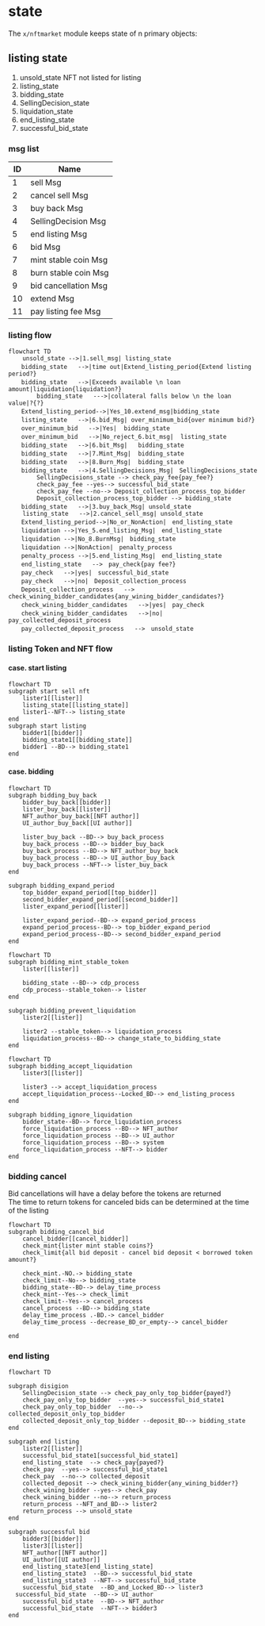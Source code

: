 # state

The `x/nftmarket` module keeps state of n primary objects:

## listing state

1. unsold_state
   NFT not listed for listing
1. listing_state
1. bidding_state
1. SellingDecision_state
1. liquidation_state
1. end_listing_state
1. successful_bid_state

### msg list

| ID  | Name                 |
| --- | -------------------- |
| 1   | sell Msg             |
| 2   | cancel sell Msg      |
| 3   | buy back Msg         |
| 4   | SellingDecision Msg  |
| 5   | end listing Msg      |
| 6   | bid Msg              |
| 7   | mint stable coin Msg |
| 8   | burn stable coin Msg |
| 9   | bid cancellation Msg |
| 10  | extend Msg           |
| 11  | pay listing fee Msg  |

### listing flow

```mermaid
flowchart TD
    unsold_state -->|1.sell_msg| listing_state
　  bidding_state   -->|time out|Extend_listing_period{Extend listing period?}
　  bidding_state   -->|Exceeds available \n loan amount|liquidation{liquidation?}
		bidding_state   --->|collateral falls below \n the loan value|?{?}
　  Extend_listing_period-->|Yes_10.extend_msg|bidding_state
　  listing_state   -->|6.bid_Msg| over_minimum_bid{over minimum bid?}
　  over_minimum_bid   -->|Yes|	bidding_state
　  over_minimum_bid   -->|No_reject_6.bit_msg|	listing_state
　  bidding_state   -->|6.bit_Msg|	bidding_state
　  bidding_state   -->|7.Mint_Msg|	bidding_state
　  bidding_state   -->|8.Burn_Msg|	bidding_state
　  bidding_state   -->|4.SellingDecisions_Msg|　SellingDecisions_state
		SellingDecisions_state --> check_pay_fee{pay_fee?}
		check_pay_fee --yes--> successful_bid_state
		check_pay_fee --no--> Deposit_collection_process_top_bidder
		Deposit_collection_process_top_bidder --> bidding_state
　  bidding_state   -->|3.buy_back_Msg| unsold_state
    listing_state   -->|2.cancel_sell_msg| unsold_state
　  Extend_listing_period-->|No_or_NonAction|　end_listing_state
　  liquidation -->|Yes_5.end_listing_Msg|　end_listing_state
　  liquidation -->|No_8.BurnMsg|　bidding_state
　  liquidation -->|NonAction|　penalty_process
　  penalty_process -->|5.end_listing_Msg|　end_listing_state
　  end_listing_state   -->　pay_check{pay fee?}
　  pay_check   -->|yes|　successful_bid_state
　  pay_check   -->|no|　Deposit_collection_process
　  Deposit_collection_process   -->　check_wining_bidder_candidates{any_wining_bidder_candidates?}
　  check_wining_bidder_candidates   -->|yes|　pay_check
　  check_wining_bidder_candidates   -->|no|　pay_collected_deposit_process
　  pay_collected_deposit_process   -->　unsold_state
```

### listing Token and NFT flow

#### case. start listing

```mermaid
flowchart TD
subgraph start sell nft
	lister1[[lister]]
	listing_state[[listing_state]]
	lister1--NFT--> listing_state
end
subgraph start listing
	bidder1[[bidder]]
	bidding_state1[[bidding_state]]
	bidder1 --BD--> bidding_state1
end
```

#### case. bidding

```mermaid
flowchart TD
subgraph bidding_buy_back
	bidder_buy_back[[bidder]]
	lister_buy_back[[lister]]
	NFT_author_buy_back[[NFT author]]
	UI_author_buy_back[[UI author]]

	lister_buy_back --BD--> buy_back_process
	buy_back_process --BD--> bidder_buy_back
	buy_back_process --BD--> NFT_author_buy_back
	buy_back_process --BD--> UI_author_buy_back
	buy_back_process --NFT--> lister_buy_back
end

subgraph bidding_expand_period
	top_bidder_expand_period[[top_bidder]]
	second_bidder_expand_period[[second_bidder]]
	lister_expand_period[[lister]]

	lister_expand_period--BD--> expand_period_process
	expand_period_process--BD--> top_bidder_expand_period
	expand_period_process--BD--> second_bidder_expand_period
end
```

```mermaid
flowchart TD
subgraph bidding_mint_stable_token
	lister[[lister]]

	bidding_state --BD--> cdp_process
	cdp_process--stable_token--> lister
end

subgraph bidding_prevent_liquidation
	lister2[[lister]]

	lister2 --stable_token--> liquidation_process
	liquidation_process--BD--> change_state_to_bidding_state
end
```

```mermaid
flowchart TD
subgraph bidding_accept_liquidation
	lister3[[lister]]

	lister3 --> accept_liquidation_process
	accept_liquidation_process--Locked_BD--> end_listing_process
end

subgraph bidding_ignore_liquidation
	bidder_state--BD--> force_liquidation_process
	force_liquidation_process --BD--> NFT_author
	force_liquidation_process --BD--> UI_author
	force_liquidation_process --BD--> system
	force_liquidation_process --NFT--> bidder
end
```

### bidding cancel

Bid cancellations will have a delay before the tokens are returned  
The time to return tokens for canceled bids can be determined at the time of the listing

```mermaid
flowchart TD
subgraph bidding_cancel_bid
	cancel_bidder[[cancel_bidder]]
	check_mint{lister mint stable coins?}
	check_limit{all bid deposit - cancel bid deposit < borrowed token amount?}

	check_mint.-NO.-> bidding_state
	check_limit--No--> bidding_state
	bidding_state--BD--> delay_time_process
	check_mint--Yes--> check_limit
	check_limit--Yes--> cancel_process
	cancel_process --BD--> bidding_state
	delay_time_process .-BD.-> cancel_bidder
	delay_time_process --decrease_BD_or_empty--> cancel_bidder

end
```

### end listing

```mermaid
flowchart TD

subgraph disigion
	SellingDecision_state --> check_pay_only_top_bidder{payed?}
	check_pay_only_top_bidder  --yes--> successful_bid_state1
	check_pay_only_top_bidder  --no--> collected_deposit_only_top_bidder
	collected_deposit_only_top_bidder --deposit_BD--> bidding_state
end

subgraph end listing
	lister2[[lister]]
	successful_bid_state1[successful_bid_state1]
	end_listing_state  --> check_pay{payed?}
	check_pay  --yes--> successful_bid_state1
	check_pay  --no--> collected_deposit
	collected_deposit --> check_wining_bidder{any_wining_bidder?}
	check_wining_bidder --yes--> check_pay
	check_wining_bidder --no--> return_process
	return_process --NFT_and_BD--> lister2
	return_process --> unsold_state
end

subgraph successful bid
	bidder3[[bidder]]
	lister3[[lister]]
	NFT_author[[NFT author]]
	UI_author[[UI author]]
	end_listing_state3[end_listing_state]
	end_listing_state3  --BD--> successful_bid_state
	end_listing_state3  --NFT--> successful_bid_state
	successful_bid_state  --BD_and_Locked_BD--> lister3
  successful_bid_state  --BD--> UI_author
	successful_bid_state  --BD--> NFT_author
	successful_bid_state  --NFT--> bidder3
end
```
